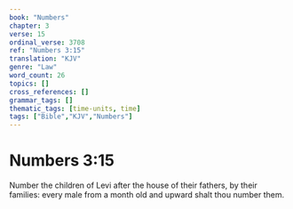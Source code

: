 ```yaml
---
book: "Numbers"
chapter: 3
verse: 15
ordinal_verse: 3708
ref: "Numbers 3:15"
translation: "KJV"
genre: "Law"
word_count: 26
topics: []
cross_references: []
grammar_tags: []
thematic_tags: [time-units, time]
tags: ["Bible","KJV","Numbers"]
---
```


# Numbers 3:15

Number the children of Levi after the house of their fathers, by their families: every male from a month old and upward shalt thou number them.
